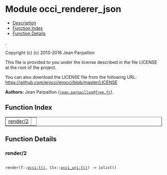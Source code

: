 

# Module occi_renderer_json #
* [Description](#description)
* [Function Index](#index)
* [Function Details](#functions)

.

Copyright (c) (c) 2013-2016 Jean Parpaillon

This file is provided to you under the license described
in the file LICENSE at the root of the project.

You can also download the LICENSE file from the following URL:
https://github.com/erocci/erocci/blob/master/LICENSE

__Authors:__ Jean Parpaillon ([`jean.parpaillon@free.fr`](mailto:jean.parpaillon@free.fr)).

<a name="index"></a>

## Function Index ##


<table width="100%" border="1" cellspacing="0" cellpadding="2" summary="function index"><tr><td valign="top"><a href="#render-2">render/2</a></td><td></td></tr></table>


<a name="functions"></a>

## Function Details ##

<a name="render-2"></a>

### render/2 ###

<pre><code>
render(T::<a href="occi.md#type-t">occi:t()</a>, Ctx::<a href="occi_uri.md#type-t">occi_uri:t()</a>) -&gt; iolist()
</code></pre>
<br />

